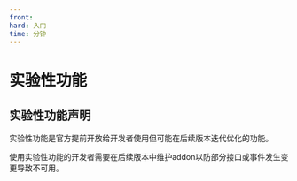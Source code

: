 ```yaml
---
front: 
hard: 入门
time: 分钟
---
```


# <span id="实验性功能"></span>实验性功能

## 实验性功能声明

实验性功能是官方提前开放给开发者使用但可能在后续版本迭代优化的功能。

使用实验性功能的开发者需要在后续版本中维护addon以防部分接口或事件发生变更导致不可用。

